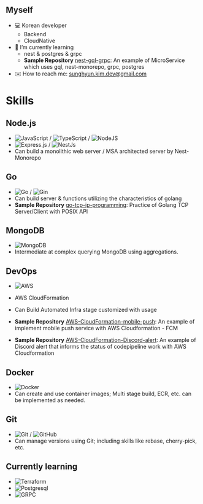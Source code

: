 <!-- 
**sh940701/sh940701** is a ✨ _special_ ✨ repository because its `README.md` (this file) appears on your GitHub profile.

Here are some ideas to get you started:
-->

## Myself

- 💻 Korean developer
  - Backend
  - CloudNative
- 📖 I’m currently learning
  - nest & postgres & grpc
  - **Sample Repository** [nest-gql-grpc](https://github.com/sh940701/nest-gql-grpc): An example of MicroService which uses gql, nest-monorepo, grpc, postgres
- ✉️ How to reach me: sunghyun.kim.dev@gmail.com

# Skills

## Node.js
- ![JavaScript](https://img.shields.io/badge/javascript-%23323330.svg?style=for-the-badge&logo=javascript&logoColor=%23F7DF1E) / ![TypeScript](https://img.shields.io/badge/Typescript-3178C6?style=for-the-badge&logo=Typescript&logoColor=white) / ![NodeJS](https://img.shields.io/badge/node.js-%2343853D.svg?style=for-the-badge&logo=node.js&logoColor=white)
- ![Express.js](https://img.shields.io/badge/express.js-%23404d59.svg?style=for-the-badge&logo=express&logoColor=%2361DAFB) / ![NestJs](https://img.shields.io/badge/nestjs-E0234E.svg?&style=for-the-badge&logo=nestjs&logoColor=white)
- Can build a monolithic web server / MSA architected server by Nest-Monorepo

## Go
- ![Go](https://img.shields.io/badge/go-%2300ADD8.svg?style=for-the-badge&logo=go&logoColor=white) / ![Gin](https://img.shields.io/badge/gin-008ECF.svg?&style=for-the-badge&logo=gin&logoColor=white)
- Can build server & functions utilizing the characteristics of golang
- **Sample Repository** [go-tcp-ip-programming](https://github.com/sh940701/go-tcp-ip-programming): Practice of Golang TCP Server/Client with POSIX API

## MongoDB
- ![MongoDB](https://img.shields.io/badge/MongoDB-%234ea94b.svg?style=for-the-badge&logo=mongodb&logoColor=white)
- Intermediate at complex querying MongoDB using aggregations.

## DevOps
- ![AWS](https://img.shields.io/badge/AWS-%23FF9900.svg?style=for-the-badge&logo=amazon-aws&logoColor=white)

- AWS CloudFormation
- Can Build Automated Infra stage customized with usage
- **Sample Repository** [AWS-CloudFormation-mobile-push](https://github.com/sh940701/AWS-CloudFormation-mobile-push): An example of implement mobile push service with AWS Cloudformation - FCM
- **Sample Repository** [AWS-CloudFormation-Discord-alert](https://github.com/sh940701/AWS-CloudFormation-Discord-alert): An example of Discord alert that informs the status of codepipeline work with AWS Cloudformation

## Docker
- ![Docker](https://img.shields.io/badge/docker-%230db7ed.svg?style=for-the-badge&logo=docker&logoColor=white)
- Can create and use container images; Multi stage build, ECR, etc. can be implemented as needed.

## Git
- ![Git](https://img.shields.io/badge/git-%23F05033.svg?style=for-the-badge&logo=git&logoColor=white) / ![GitHub](https://img.shields.io/badge/github-%23121011.svg?style=for-the-badge&logo=github&logoColor=white)
- Can manage versions using Git; including skills like rebase, cherry-pick, etc.

## Currently learning
- ![Terraform](https://img.shields.io/badge/terraform-844FBA.svg?&style=for-the-badge&logo=terraform&logoColor=white)
- ![Postgresql](https://img.shields.io/badge/postgresql-169E1.svg?&style=for-the-badge&logo=postgresql&logoColor=white)
- ![GRPC](https://custom-icon-badges.demolab.com/badge/grpc-blue.svg?&style=for-the-badge&logo=GRPC&logoColor=white)

